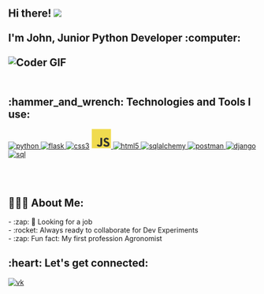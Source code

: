 <h2 align="left">
 <abc>
  <br>Hi there! <img src="https://user-images.githubusercontent.com/42378118/110234147-e3259600-7f4e-11eb-95be-0c4047144dea.gif" width="30"><br>
  <br> I'm John, Junior Python Developer :computer:<br>
  <br>
    <img src="https://polycent.ru/media/pictures/images/Hacker.gif" alt="Coder GIF" width="800">
 </abc><br><br>
</h2> 
<h2 align="left">:hammer_and_wrench: Technologies and Tools I use:</h2>
<p align="left">
 <a href="https://www.python.org/" target="_blank"> <img src="https://avatars.githubusercontent.com/u/1525981?s=200&v=4" alt="python" width="40" height="40"/> </a><a href="https://flask.palletsprojects.com/en/2.1.x/" target="_blank"> <img src="https://repository-images.githubusercontent.com/119871947/bfe23e80-e7d0-11e9-97e0-4eec55c9f883" alt="flask" width="40" height="40"/></a><a href="http://htmlbook.ru/css" target="_blank"> <img src="https://cdn-icons-png.flaticon.com/512/919/919826.png" alt="css3" width="40" height="40"/></a>
<a href="https://developer.mozilla.org/en-US/docs/Web/JavaScript" target="_blank"> <img src="https://raw.githubusercontent.com/devicons/devicon/master/icons/javascript/javascript-original.svg" alt="javascript" width="40" height="40"/></a><a href="https://developer.mozilla.org/ru/docs/Learn/Getting_started_with_the_web/HTML_basics" target="_blank"> <img src="https://upload.wikimedia.org/wikipedia/commons/thumb/6/61/HTML5_logo_and_wordmark.svg/1200px-HTML5_logo_and_wordmark.svg.png" alt="html5" width="40" height="40"/> </a><a href="https://www.sqlalchemy.org/" target="_blank"> <img src="https://pbs.twimg.com/profile_images/476392134489014273/q5uAkmy7_400x400.png" alt="sqlalchemy" width="40" height="40"/> </a><a href="https://www.postman.com/" target="_blank"> <img src="https://www.vectorlogo.zone/logos/getpostman/getpostman-icon.svg" alt="postman" width="40" height="40"/> </a><a href="https://www.djangoproject.com/" target="_blank"> <img src="https://900913.ru/media/page/python-django.png" alt="django" width="40" height="40"/> </a><a href="https://www.mysql.com/" target="_blank"> <img src="https://encrypted-tbn0.gstatic.com/images?q=tbn:ANd9GcSzoR_saPd540l0ECOetWIwZofVIjis08p8f6JG37aqDFprATQnZj5TclekjlUeWe2cblo&usqp=CAU" alt="sql" width="40" height="40"/> </a>
</p><br><br>
<h2 align="left">👨🏻‍💻 About Me:</h2>
- :zap: 💼 Looking for a job<br>
- :rocket: Always ready to collaborate for Dev Experiments<br>
- :zap: Fun fact: My first profession Agronomist<br>

<h2 align="left">:heart: Let's get connected:</h2>

<a href="https://vk.com/id42652482" target="_blank"> <img src="https://encrypted-tbn0.gstatic.com/images?q=tbn:ANd9GcSTIao0NCA1jJy19LpOTRqcSzYjxilQVnPmBt0oAvQqhiIZ1oKs_KAAnYHCZqwqQIM9Ai8&usqp=CAU" alt="vk" width="40" height="40"/> </a>
